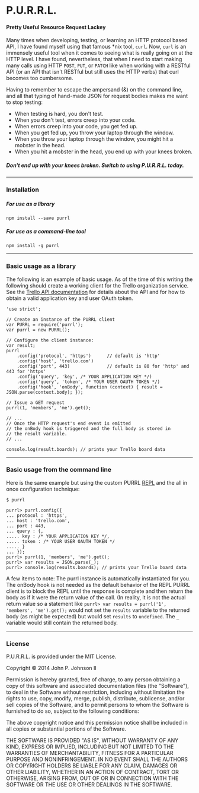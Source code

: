 # P.U.R.R.L. #
#### Pretty Useful Resource Request Lackey ####

Many times when developing, testing, or learning an HTTP protocol based API, I have found myself using that famous *nix tool, `curl`. Now, `curl` is an
immensely useful tool when it comes to seeing what is really going on at the HTTP level. I have found, nevertheless, that when I need to start making many
calls using HTTP `POST`, `PUT`, or `PATCH` like when working with a RESTful API (or an API that isn't RESTful but still uses the HTTP verbs) that curl becomes
too cumbersome.

Having to remember to escape the ampersand (&) on the command line, and all that typing of hand-made JSON for request bodies makes me want to stop testing:

- When testing is hard, you don't test.
- When you don't test, errors creep into your code.
- When errors creep into your code, you get fed up.
- When you get fed up, you throw your laptop through the window.
- When you throw your laptop through the window, you might hit a mobster in the head.
- When you hit a mobster in the head, you end up with your knees broken.

##### Don't end up with your knees broken. Switch to using P.U.R.R.L. today. #####

----------------------------------------------------------------------

### Installation ###

##### For use as a library #####
    npm install --save purrl

##### For use as a command-line tool #####
    npm install -g purrl

----------------------------------------------------------------------

### Basic usage as a library ###

The following is an example of basic usage. As of the time of this writing the following should create a working client for the Trello organization service.
See the [Trello API documentation](https://trello.com/docs/) for details about the API and for how to obtain a valid application key and user OAuth token.

    'use strict';

    // Create an instance of the PURRL client
    var PURRL = require('purrl');
    var purrl = new PURRL();

    // Configure the client instance:
    var result;
    purrl
        .config('protocol', 'https')      // default is 'http'
        .config('host', 'trello.com')
        .config('port', 443)              // default is 80 for 'http' and 443 for 'https'
        .config('query', 'key', /* YOUR APPLICATION KEY */)
        .config('query', 'token', /* YOUR USER OAUTH TOKEN */)
        .config('hook', 'onBody', function (context) { result = JSON.parse(context.body); });

    // Issue a GET request
    purrl(1, 'members', 'me').get();

    // ...
    // Once the HTTP request's end event is emitted
    // the onBody hook is triggered and the full body is stored in
    // the result variable.
    // ...

    console.log(result.boards); // prints your Trello board data

----------------------------------------------------------------------

### Basic usage from the command line ###

Here is the same example but using the custom PURRL [REPL](http://nodejs.org/api/repl.html) and the all in once configuration technique:

    $ purrl

    purrl> purrl.config({
    ... protocol : 'https',
    ... host : 'trello.com',
    ... port : 443,
    ... query : {,
    ..... key : /* YOUR APPLICATION KEY */,
    ..... token : /* YOUR USER OAUTH TOKEN */
    ..... }
    ... });
    purrl> purrl(1, 'members', 'me').get();
    purrl> var results = JSON.parse(_);
    purrl> console.log(results.boards); // prints your Trello board data

A few items to note: The purrl instance is automatically instantiated for you. The onBody hook is not needed as the default behavior of the REPL PURRL client
is to block the REPL until the response is complete and then return the body as if it were the return value of the call. (In reality, it is not the actual
return value so a statement like `purrl> var results = purrl('1', 'members', 'me').get();` would not set the `results` variable to the returned body (as might
be expected) but would set `results` to `undefined`. The `_` variable would still contain the returned body.

----------------------------------------------------------------------

### License ###

P.U.R.R.L. is provided under the MIT License.

Copyright &copy; 2014 John P. Johnson II

Permission is hereby granted, free of charge, to any person obtaining a copy of this software and associated documentation files (the "Software"), to deal in
the Software without restriction, including without limitation the rights to use, copy, modify, merge, publish, distribute, sublicense, and/or sell copies of
the Software, and to permit persons to whom the Software is furnished to do so, subject to the following conditions:

The above copyright notice and this permission notice shall be included in all copies or substantial portions of the Software.

THE SOFTWARE IS PROVIDED "AS IS", WITHOUT WARRANTY OF ANY KIND, EXPRESS OR IMPLIED, INCLUDING BUT NOT LIMITED TO THE WARRANTIES OF MERCHANTABILITY, FITNESS FOR
A PARTICULAR PURPOSE AND NONINFRINGEMENT. IN NO EVENT SHALL THE AUTHORS OR COPYRIGHT HOLDERS BE LIABLE FOR ANY CLAIM, DAMAGES OR OTHER LIABILITY, WHETHER IN AN
ACTION OF CONTRACT, TORT OR OTHERWISE, ARISING FROM, OUT OF OR IN CONNECTION WITH THE SOFTWARE OR THE USE OR OTHER DEALINGS IN THE SOFTWARE.
